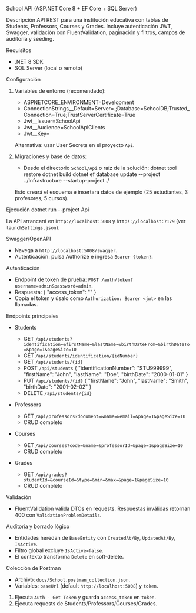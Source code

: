School API (ASP.NET Core 8 + EF Core + SQL Server)

Descripción
API REST para una institución educativa con tablas de Students, Professors, Courses y Grades. Incluye autenticación JWT, Swagger, validación con FluentValidation, paginación y filtros, campos de auditoría y seeding.

Requisitos
- .NET 8 SDK
- SQL Server (local o remoto)

Configuración
1) Variables de entorno (recomendado):
   - ASPNETCORE_ENVIRONMENT=Development
   - ConnectionStrings__Default=Server=.;Database=SchoolDB;Trusted_Connection=True;TrustServerCertificate=True
   - Jwt__Issuer=SchoolApi
   - Jwt__Audience=SchoolApiClients
   - Jwt__Key=<clave-secreta-larga>

   Alternativa: usar User Secrets en el proyecto `Api`.

2) Migraciones y base de datos:
   - Desde el directorio `School/Api` o raíz de la solución:
     dotnet tool restore
     dotnet build
     dotnet ef database update --project ../Infrastructure --startup-project ./

   Esto creará el esquema e insertará datos de ejemplo (25 estudiantes, 3 profesores, 5 cursos).

Ejecución
dotnet run --project Api

La API arrancará en `http://localhost:5008` y `https://localhost:7179` (ver `launchSettings.json`).

Swagger/OpenAPI
- Navega a `http://localhost:5008/swagger`.
- Autenticación: pulsa Authorize e ingresa `Bearer {token}`.

Autenticación
- Endpoint de token de prueba: `POST /auth/token?username=admin&password=admin`.
- Respuesta:
  { "access_token": "<jwt>" }
- Copia el token y úsalo como `Authorization: Bearer <jwt>` en las llamadas.

Endpoints principales
- Students
  - GET `/api/students?identification=&firstName=&lastName=&birthDateFrom=&birthDateTo=&page=1&pageSize=10`
  - GET `/api/students/identification/{idNumber}`
  - GET `/api/students/{id}`
  - POST `/api/students`
    { "identificationNumber": "STU999999", "firstName": "John", "lastName": "Doe", "birthDate": "2000-01-01" }
  - PUT `/api/students/{id}`
    { "firstName": "John", "lastName": "Smith", "birthDate": "2001-02-02" }
  - DELETE `/api/students/{id}`

- Professors
  - GET `/api/professors?document=&name=&email=&page=1&pageSize=10`
  - CRUD completo

- Courses
  - GET `/api/courses?code=&name=&professorId=&page=1&pageSize=10`
  - CRUD completo

- Grades
  - GET `/api/grades?studentId=&courseId=&type=&min=&max=&page=1&pageSize=10`
  - CRUD completo

Validación
- FluentValidation valida DTOs en requests. Respuestas inválidas retornan 400 con `ValidationProblemDetails`.

Auditoría y borrado lógico
- Entidades heredan de `BaseEntity` con `CreatedAt/By`, `UpdatedAt/By`, `IsActive`.
- Filtro global excluye `IsActive=false`.
- El contexto transforma `Delete` en soft‑delete.

Colección de Postman
- Archivo: `docs/School.postman_collection.json`.
- Variables: `baseUrl` (default `http://localhost:5008`) y `token`.
1) Ejecuta `Auth - Get Token` y guarda `access_token` en `token`.
2) Ejecuta requests de Students/Professors/Courses/Grades.

